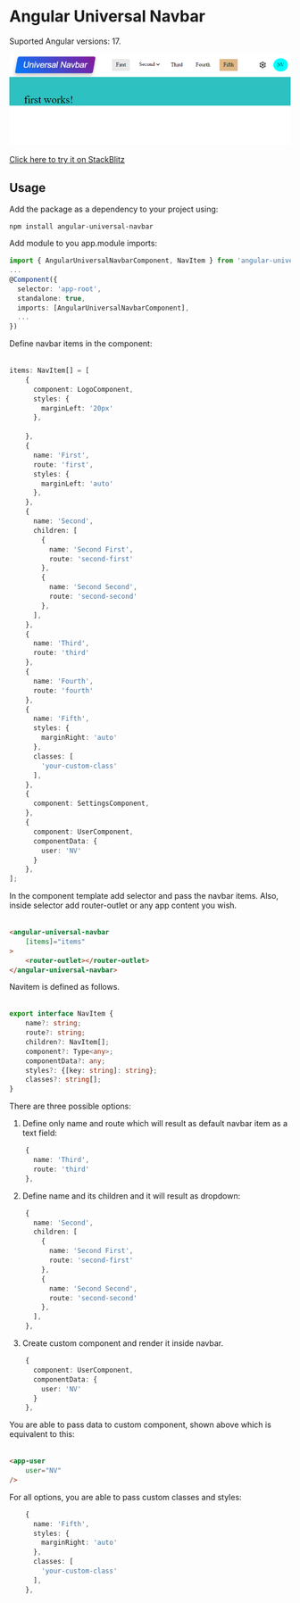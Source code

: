 # Angular Universal Navbar

Suported Angular versions: 17.

![example](image.png)

[Click here to try it on StackBlitz](https://stackblitz.com/edit/stackblitz-starters-f3b24p)


## Usage
Add the package as a dependency to your project using:

```
npm install angular-universal-navbar

```

Add module to you app.module imports:

```typescript
import { AngularUniversalNavbarComponent, NavItem } from 'angular-universal-navbar';
...
@Component({
  selector: 'app-root',
  standalone: true,
  imports: [AngularUniversalNavbarComponent],
  ...
})
```

Define navbar items in the component:

```typescript

items: NavItem[] = [
    {
      component: LogoComponent,
      styles: {
        marginLeft: '20px'
      },
      
    },
    {
      name: 'First',
      route: 'first',
      styles: {
        marginLeft: 'auto'
      },
    },
    {
      name: 'Second',
      children: [
        {
          name: 'Second First',
          route: 'second-first'
        },
        {
          name: 'Second Second',
          route: 'second-second'
        },
      ],
    },
    {
      name: 'Third',
      route: 'third'
    },
    {
      name: 'Fourth',
      route: 'fourth'
    },
    {
      name: 'Fifth',
      styles: {
        marginRight: 'auto'
      },
      classes: [
        'your-custom-class'
      ],
    },
    {
      component: SettingsComponent,
    },
    {
      component: UserComponent,
      componentData: {
        user: 'NV'
      }
    },
];

```

In the component template add selector and pass the navbar items.
Also, inside selector add router-outlet or any app content you wish.

```html

<angular-universal-navbar
    [items]="items"
>
    <router-outlet></router-outlet>
</angular-universal-navbar>

```

Navitem is defined as follows. 

```typescript

export interface NavItem {
    name?: string;
    route?: string;
    children?: NavItem[]; 
    component?: Type<any>;
    componentData?: any;
    styles?: {[key: string]: string};
    classes?: string[];
}

```

There are three possible options: 

1.  Define only name and route which will result as default navbar item as a text field:
```typescript
    {
      name: 'Third',
      route: 'third'
    },
```

2.  Define name and its children and it will result as dropdown:
```typescript
    {
      name: 'Second',
      children: [
        {
          name: 'Second First',
          route: 'second-first'
        },
        {
          name: 'Second Second',
          route: 'second-second'
        },
      ],
    },
```

3.  Create custom component and render it inside navbar.
```typescript
    {
      component: UserComponent,
      componentData: {
        user: 'NV'
      }
    },
```
You are able to pass data to custom component, shown above which is equivalent to this: 
```html

<app-user
    user="NV"
/>
```


For all options, you are able to pass custom classes and styles:
```typescript
    {
      name: 'Fifth',
      styles: {
        marginRight: 'auto'
      },
      classes: [
        'your-custom-class'
      ],
    },
```